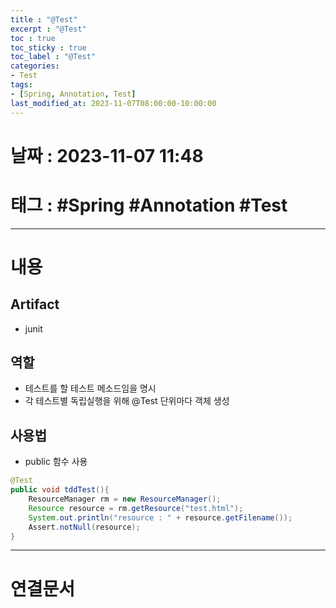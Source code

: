 ```yaml
---
title : "@Test"
excerpt : "@Test"
toc : true
toc_sticky : true
toc_label : "@Test"
categories:
- Test
tags:
- [Spring, Annotation, Test]
last_modified_at: 2023-11-07T08:00:00-10:00:00
---
```


# 날짜 : 2023-11-07 11:48

# 태그 : #Spring #Annotation #Test 
---

# 내용

## Artifact
- junit

## 역할
- 테스트를 할 테스트 메소드임을 명시
- 각 테스트별 독립실행을 위해 @Test 단위마다 객체 생성

## 사용법
- public 함수 사용

```java
@Test  
public void tddTest(){  
    ResourceManager rm = new ResourceManager();  
    Resource resource = rm.getResource("test.html");  
    System.out.println("resource : " + resource.getFilename());  
    Assert.notNull(resource);  
}
```

---

# 연결문서
